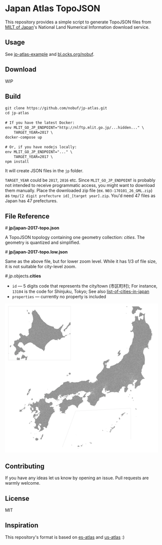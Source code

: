 # Japan Atlas TopoJSON

This repository provides a simple script to generate TopoJSON files from [MILT of Japan](http://www.mlit.go.jp/)'s National Land Numerical Information download service.

## Usage

See [jp-atlas-example](https://nobuf.github.io/jp-atlas-example/) and [bl.ocks.org/nobuf](https://bl.ocks.org/nobuf/303d300f57c5c2b6091d2bb01279212a).

## Download

WIP

## Build

```shell
git clone https://github.com/nobuf/jp-atlas.git
cd jp-atlas

# If you have the latest Docker:
env MLIT_GO_JP_ENDPOINT="http://nlftp.mlit.go.jp/...hidden..." \
	TARGET_YEAR=2017 \
docker-compose up

# Or, if you have nodejs locally:
env MLIT_GO_JP_ENDPOINT="..." \
	TARGET_YEAR=2017 \
npm install
```

It will create JSON files in the `jp` folder.

`TARGET_YEAR` could be `2017`, `2016` etc. Since `MLIT_GO_JP_ENDPOINT` is probably not intended to receive programmatic access, you might want to download them manually. Place the downloaded zip file (ex. `N03-170101_26_GML.zip`) as `tmp/[2 digit prefecture id]_[target year].zip`. You'd need 47 files as Japan has 47 prefectures.

## File Reference

\# **jp/japan-2017-topo.json**

A TopoJSON topology containing one geometry collection: *cities*. The geometry is quantized and simplified.

\# **jp/japan-2017-topo.low.json**

Same as the above file, but for lower zoom level. While it has 1/3 of file size, it is not suitable for city-level zoom.

\# *jp*.objects.**cities**

- `id` — 5 digits code that represents the city/town (市区町村); For instance, `13104` is the code for Shinjuku, Tokyo; See also [list-of-cities-in-japan](https://github.com/nobuf/list-of-cities-in-japan)
- `properties` — currently no property is included


![sample](sample.png)


## Contributing

If you have any ideas let us know by opening an issue. Pull requests are warmly welcome.

## License

MIT

## Inspiration

This repository's format is based on [es-atlas](https://github.com/martgnz/es-atlas) and [us-atlas](https://github.com/topojson/us-atlas) :)